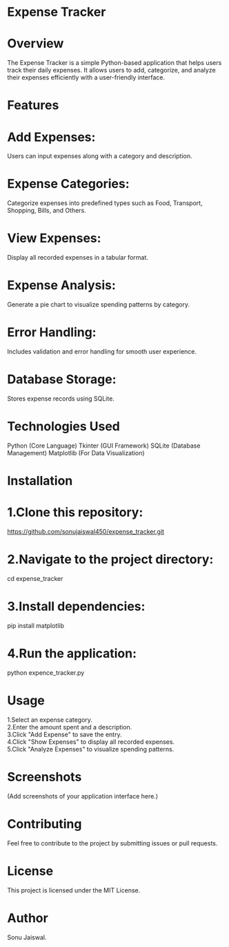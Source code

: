# Expense Tracker

# Overview

The Expense Tracker is a simple Python-based application that helps users track their daily expenses. It allows users to add, categorize, and analyze their expenses efficiently with a user-friendly interface.

# Features
# Add Expenses: 
  Users can input expenses along with a category and description.
# Expense Categories:
  Categorize expenses into predefined types such as Food, Transport, Shopping, Bills, and Others.
# View Expenses:
  Display all recorded expenses in a tabular format.
# Expense Analysis: 
  Generate a pie chart to visualize spending patterns by category.
# Error Handling:
  Includes validation and error handling for smooth user experience.
# Database Storage: 
 Stores expense records using SQLite.

# Technologies Used

Python (Core Language)
Tkinter (GUI Framework)
SQLite (Database Management)
Matplotlib (For Data Visualization)
# Installation

# 1.Clone this repository:
 https://github.com/sonujaiswal450/expense_tracker.git
# 2.Navigate to the project directory:
  cd expense_tracker
# 3.Install dependencies:
  pip install matplotlib
# 4.Run the application:
  python expence_tracker.py
# Usage
 1.Select an expense category.<br>
 2.Enter the amount spent and a description.<br>
 3.Click "Add Expense" to save the entry.<br>
 4.Click "Show Expenses" to display all recorded expenses.<br>
 5.Click "Analyze Expenses" to visualize spending patterns.<br>

# Screenshots

(Add screenshots of your application interface here.)

# Contributing
 Feel free to contribute to the project by submitting issues or pull requests.

# License
 This project is licensed under the MIT License.
# Author
  Sonu Jaiswal.
